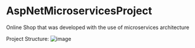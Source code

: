 # AspNetMicroservicesProject
Online Shop that was developed with the use of microservices architecture 

Project Structure:
![image](https://user-images.githubusercontent.com/57058377/129351418-72106de3-2ad0-4da3-be78-5a6b09221688.png)

